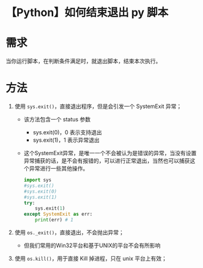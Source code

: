 # 【Python】如何结束退出 py 脚本


<!--more-->

# 需求

当你运行脚本，在判断条件满足时，就退出脚本，结束本次执行。

# 方法

1. 使用 `sys.exit()`，直接退出程序，但是会引发一个 SystemExit 异常；

   - 该方法包含一个 status 参数

     - sys.exit(0)，0 表示支持退出
     - sys.exit(1)，1 表示异常退出

   - 这个SystemExit异常，是唯一一个不会被认为是错误的异常，当没有设置异常捕获的话，是不会有报错的，可以进行正常退出，当然也可以捕获这个异常进行一些其他操作。

     ```py
     import sys
     #sys.exit()
     #sys.exit(0)
     #sys.exit(1)
     try:
         sys.exit(1)
     except SystemExit as err:
         print(err) # 1
     ```

     

2. 使用 `os._exit()`，直接退出，不会抛出异常；

   - 但我们常用的Win32平台和基于UNIX的平台不会有所影响

3. 使用 `os.kill()`，用于直接 Kill 掉进程，只在 unix 平台上有效；


